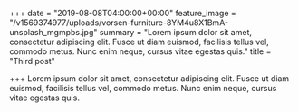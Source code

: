 +++
date = "2019-08-08T04:00:00+00:00"
feature_image = "/v1569374977/uploads/vorsen-furniture-8YM4u8X1BmA-unsplash_mgmpbs.jpg"
summary = "Lorem ipsum dolor sit amet, consectetur adipiscing elit. Fusce ut diam euismod, facilisis tellus vel, commodo metus. Nunc enim neque, cursus vitae egestas quis."
title = "Third post"

+++
Lorem ipsum dolor sit amet, consectetur adipiscing elit. Fusce ut diam euismod, facilisis tellus vel, commodo metus. Nunc enim neque, cursus vitae egestas quis.
